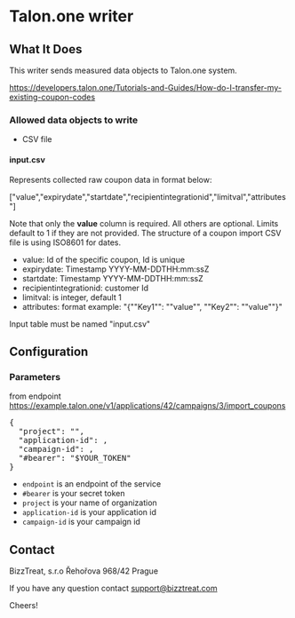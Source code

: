 # Talon.one writer

## What It Does

This writer sends measured data objects to Talon.one system.

https://developers.talon.one/Tutorials-and-Guides/How-do-I-transfer-my-existing-coupon-codes

### Allowed data objects to write

- CSV file

#### input.csv

Represents collected raw coupon data in format below:

["value","expirydate","startdate","recipientintegrationid","limitval","attributes"]

Note that only the **value** column is required. All others are optional. Limits default to 1 if they are not provided.
The structure of a coupon import CSV file is using ISO8601 for dates. 

- value: Id of the specific coupon, Id is unique
- expirydate: Timestamp YYYY-MM-DDTHH:mm:ssZ
- startdate: Timestamp YYYY-MM-DDTHH:mm:ssZ
- recipientintegrationid: customer Id
- limitval: is integer, default 1
- attributes: format example: "{""Key1"": ""value"", ""Key2"": ""value""}"

Input table must be named \"input.csv\"

## Configuration


### Parameters

from endpoint
https://example.talon.one/v1/applications/42/campaigns/3/import_coupons

<pre>
{
  "project": "<example>",
  "application-id": <id>,
  "campaign-id": <id>,
  "#bearer": "$YOUR_TOKEN"
}
</pre>


- `endpoint` is an endpoint of the service
- `#bearer` is your secret token
- `project` is your name of organization
- `application-id` is your application id
- `campaign-id` is your campaign id


## Contact

BizzTreat, s.r.o
Řehořova 968/42
Prague

If you have any question contact support@bizztreat.com

Cheers!
